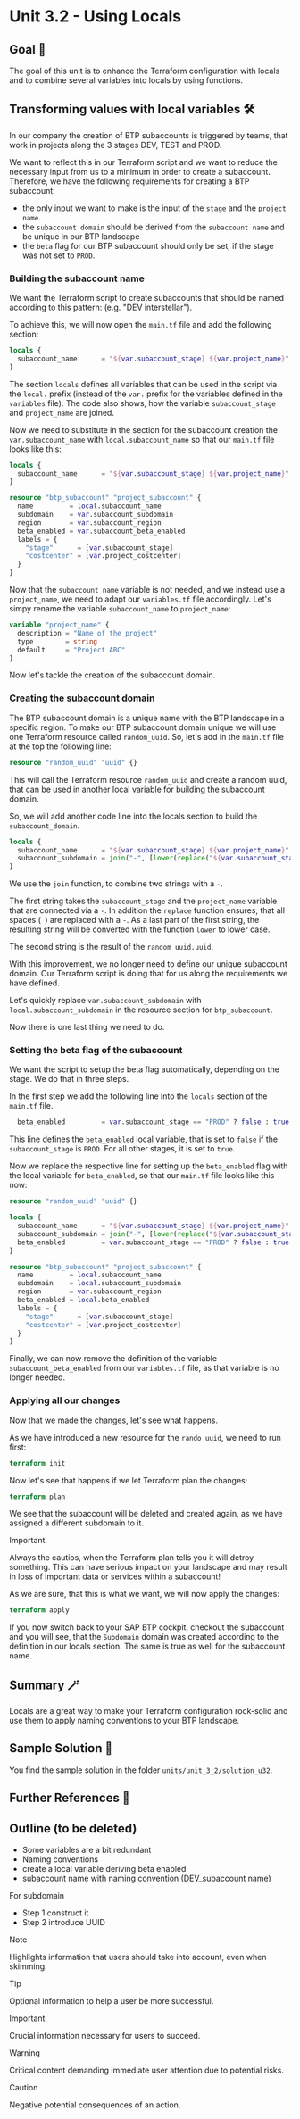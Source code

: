 # Unit 3.2 - Using Locals

## Goal 🎯

The goal of this unit is to enhance the Terraform configuration with locals and to combine several variables into locals by using functions.


## Transforming values with local variables 🛠️

In our company the creation of BTP subaccounts is triggered by teams, that work in projects along the 3 stages DEV, TEST and PROD.

We want to reflect this in our Terraform script and we want to reduce the necessary input from us to a minimum in order to create a subaccount.
Therefore, we have the following requirements for creating a BTP subaccount:
- the only input we want to make is the input of the `stage` and the `project name`.
- the `subaccount domain` should be derived from the `subaccount name` and be unique in our BTP landscape
- the `beta` flag for our BTP subaccount should only be set, if the stage was not set to `PROD`.

### Building the subaccount name

We want the Terraform script to create subaccounts that should be named according to this pattern: <stage> <project name> (e.g. "DEV interstellar").

To achieve this, we will now open the `main.tf` file and add the following section:

```terraform
locals {
  subaccount_name      = "${var.subaccount_stage} ${var.project_name}"
}  
```

The section `locals` defines all variables that can be used in the script via the `local.` prefix (instead of the `var.` prefix for the variables defined in the `variables` file).
The code also shows, how the variable `subaccount_stage` and `project_name` are joined.

Now we need to substitute in the section for the subaccount creation the `var.subaccount_name` with `local.subaccount_name` so that our `main.tf` file looks like this:

```terraform
locals {
  subaccount_name      = "${var.subaccount_stage} ${var.project_name}"
}

resource "btp_subaccount" "project_subaccount" {
  name         = local.subaccount_name
  subdomain    = var.subaccount_subdomain
  region       = var.subaccount_region
  beta_enabled = var.subaccount_beta_enabled
  labels = {
    "stage"      = [var.subaccount_stage]
    "costcenter" = [var.project_costcenter]
  }
}
```

Now that the `subaccount_name` variable is not needed, and we instead use a `project_name`, we need to adapt our `variables.tf` file accordingly. 
Let's simpy rename the variable `subaccount_name` to `project_name`:

```terraform
variable "project_name" {
  description = "Name of the project"
  type        = string
  default     = "Project ABC"
}
```

Now let's tackle the creation of the subaccount domain.

### Creating the subaccount domain

The BTP subaccount domain is a unique name with the BTP  landscape in a specific region. To make our BTP subaccount domain unique we will use one Terraform resource called `random_uuid`. So, let's add in the `main.tf` file at the top the following line:

```terraform
resource "random_uuid" "uuid" {}
```

This will call the Terraform resource `random_uuid` and create a random uuid, that can be used in another local variable for building the subaccount domain.

So, we will add another code line into the locals section to build the `subaccount_domain`.

```terraform
locals {
  subaccount_name      = "${var.subaccount_stage} ${var.project_name}"
  subaccount_subdomain = join("-", [lower(replace("${var.subaccount_stage}-${var.project_name}", " ", "-")), random_uuid.uuid.result])
}
```

We use the `join` function, to combine two strings with a `-`. 

The first string takes the `subaccount_stage` and the `project_name` variable that are connected via a `-`. In addition the `replace` function ensures, that all spaces (` `) are replaced with a `-`. As a last part of the first string, the resulting string will be converted with the function `lower` to lower case.

The second string is the result of the `random_uuid.uuid`.

With this improvement, we no longer need to define our unique subaccount domain. Our Terraform script is doing that for us along the requirements we have defined.

Let's quickly replace `var.subaccount_subdomain` with `local.subaccount_subdomain` in the resource section for  `btp_subaccount`.

Now there is one last thing we need to do. 

### Setting the beta flag of the subaccount

We want the script to setup the beta flag automatically, depending on the stage. We do that in three steps. 

In the first step we add the following line into the `locals` section of the `main.tf` file.

```terraform
  beta_enabled         = var.subaccount_stage == "PROD" ? false : true
```

This line defines the `beta_enabled` local variable, that is set to `false` if the `subaccount_stage` is `PROD`. For all other stages, it is set to `true`.

Now we replace the respective line for setting up the `beta_enabled` flag with the local variable for `beta_enabled`, so that our `main.tf` file looks like this now:

```terraform
resource "random_uuid" "uuid" {}

locals {
  subaccount_name      = "${var.subaccount_stage} ${var.project_name}"
  subaccount_subdomain = join("-", [lower(replace("${var.subaccount_stage}-${var.project_name}", " ", "-")), random_uuid.uuid.result])
  beta_enabled         = var.subaccount_stage == "PROD" ? false : true
}

resource "btp_subaccount" "project_subaccount" {
  name         = local.subaccount_name
  subdomain    = local.subaccount_subdomain
  region       = var.subaccount_region
  beta_enabled = local.beta_enabled
  labels = {
    "stage"      = [var.subaccount_stage]
    "costcenter" = [var.project_costcenter]
  }
}
```

Finally, we can now remove the definition of the variable `subaccount_beta_enabled` from our `variables.tf` file, as that variable is no longer needed.

### Applying all our changes

Now that we made the changes, let's see what happens. 

As we have introduced a new resource for the `rando_uuid`, we need to run first:

```terraform
terraform init
```

Now let's see that happens if we let Terraform plan the changes:

```terraform
terraform plan
```

We see that the subaccount will be deleted and created again, as we have assigned a different subdomain to it.

> [!IMPORTANT]
> Always the cautios, when the Terraform plan tells you it will detroy something. This can have serious impact on your landscape and may result in loss of important data or services within a subaccount!

As we are sure, that this is what we want, we will now apply the changes:

```terraform
terraform apply
```

If you now switch back to your SAP BTP cockpit, checkout the subaccount and you will see, that the `Subdomain` domain was created according to the definition in our locals section.
The same is true as well for the subaccount name.


## Summary 🪄

Locals are a great way to make your Terraform configuration rock-solid and use them to apply naming conventions to your BTP landscape.


## Sample Solution 🛟

You find the sample solution in the folder `units/unit_3_2/solution_u32`.

## Further References 📝


## Outline (to be deleted)

- Some variables are a bit redundant
- Naming conventions
- create a local variable deriving beta enabled
- subaccount name with naming convention (DEV_subaccount name)

For subdomain

- Step 1 construct it
- Step 2 introduce UUID

> [!NOTE]
> Highlights information that users should take into account, even when skimming.

> [!TIP]
> Optional information to help a user be more successful.

> [!IMPORTANT]
> Crucial information necessary for users to succeed.

> [!WARNING]
> Critical content demanding immediate user attention due to potential risks.

> [!CAUTION]
> Negative potential consequences of an action.
